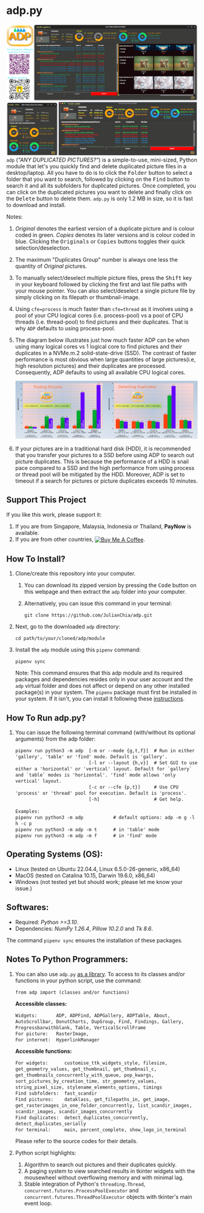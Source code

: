 # adp.py
![Title](docs/images/ADP_find_table_gallery_modes.png)
`adp` (_"ANY DUPLICATED PICTURES?"_) is a simple-to-use, mini-sized, Python module that let's you quickly find and delete duplicated picture files in a desktop/laptop. All you have to do is to click the <kbd>Folder</kbd> button to select a folder that you want to search, followed by clicking on the <kbd>Find</kbd> button to search it and all its subfolders for duplicated pictures. Once completed, you can click on the duplicated pictures you want to delete and finally click on the <kbd>Delete</kbd> button to delete them. `adp.py` is only 1.2 MB in size, so it is fast to download and install. 

Notes: 
1. _Original_ denotes the earliest version of a duplicate picture and is colour coded in green. _Copies_ denotes its later versions and is colour coded in blue. Clicking the <kbd>Originals</kbd> or <kbd>Copies</kbd> buttons toggles their quick selection/deselection.
2. The maximum "Duplicates Group" number is always one less the quantity of _Original_ pictures.
3. To manually select/deselect multiple picture files, press the <kbd>Shift</kbd> key in your keyboard followed by clicking the first and last file paths with your mouse pointer. You can also select/deselect a single picture file by simply clicking on its filepath or thumbnail-image.
4. Using `cfe=process` is much faster than `cfe=thread` as it involves using a pool of your CPU logical cores (i.e. process-pool) vs a pool of CPU threads (i.e. thread-pool) to find pictures and their duplicates. That is why `ADP` defaults to using process-pool.
5. The diagram below illustrates just how much faster ADP can be when using many logical cores vs 1 logical core to find pictures and their duplicates in a NVMe.m.2 solid-state-drive (SSD). The contrast of faster performance is most obvious when large quantities of large pictures(i.e, high resolution pictures) and their duplicates are processed. Consequently, ADP defaults to using all available CPU logical cores.

   <p align="center">
     <img src="docs/images/ADP_Performances.png" width=950" alt="Performances">
   </p>

6. If your pictures are in a traditional hard disk (HDD), it is recommended that you transfer your pictures to a SSD before using ADP to search out picture duplicates. This is because the performance of a HDD is snail pace compared to a SSD and the high performance from using process or thread pool will be mitigated by the HDD. Moreover, ADP is set to timeout if a search for pictures or picture duplicates exceeds 10 minutes. 


## Support This Project
If you like this work, please support it: 
1. If you are from Singapore, Malaysia, Indonesia or Thailand, **PayNow** is available.
2. If you are from other countries, <a href="https://www.buymeacoffee.com/JulianChia" target="_blank"><img src="https://cdn.buymeacoffee.com/buttons/v2/default-yellow.png" alt="Buy Me A Coffee" style="height: 30px !important;width: 109px !important;" align="center"></a>.


## How To Install?
1. Clone/create this repository into your computer. 
   1. You can download its zipped version by pressing the <kbd>Code</kbd> button on this webpage and then extract the `adp` folder into your computer. 
   2. Alternatively, you can issue this command in your terminal: 
    
          git clone https://github.com/JulianChia/adp.git

2. Next, go to the downloaded `adp` directory: 

       cd path/to/your/cloned/adp/module

3. Install the `adp` module using this `pipenv` command:  

       pipenv sync

   Note: This command ensures that this adp module and its required packages and dependencies resides only in your user account and the `adp` virtual folder and does not affect or depend on any other installed package(s) in your system. The `pipenv` package must first be installed in your system. If it isn't, you can install it following these [instructions](https://pipenv-fork.readthedocs.io/en/latest/install.html#installing-pipenv).


## How To Run adp.py?

1. You can issue the following terminal command (with/without its optional arguments) from the adp folder:

       pipenv run python3 -m adp  [-m or --mode {g,t,f}]  # Run in either 'gallery', 'table' or 'find' mode. Default is 'gallery'.
                                  [-l or --layout {h,v}]  # Set GUI to use either a 'horizontal' or 'vertical' layout. Default for `gallery` and `table` modes is 'horizontal'. 'find' mode allows 'only vertical' layout. 
                                  [-c or --cfe {p,t}]     # Use CPU 'process' or 'thread' pool for execution. Default is 'process'.
                                  [-h]                    # Get help. 
       
       Examples:
       pipenv run python3 -m adp           # default options: adp -m g -l h -c p 
       pipenv run python3 -m adp -m t      # in 'table' mode
       pipenv run python3 -m adp -m f      # in 'find' mode


## Operating Systems (OS):
- Linux (tested on Ubuntu 22.04.4, Linux 6.5.0-26-generic, x86_64)
- MacOS (tested on Catalina 10.15, Darwin 19.6.0, x86_64)
- Windows (not tested yet but should work; please let me know your issue.)


## Softwares:
- Required: _Python >=3.10_. 
- Dependencies: _NumPy 1.26.4_, _Pillow 10.2.0_ and _Tk 8.6_.

The command `pipenv sync` ensures the installation of these packages. 


## Notes To Python Programmers:

1. You can also use `adp.py` <u>as a library</u>. To access to its classes and/or functions in your python script, use the command: 

       from adp import (classes and/or functions)

   **Accessible classes:**

       Widgets:       ADP, ADPFind, ADPGallery, ADPTable, About, AutoScrollbar, DonutCharts, DupGroup, Find, Findings, Gallery, Progressbarwithblank, Table, VerticalScrollFrame
       For picture:   RasterImage,
       For internet:  HyperlinkManager

   **Accessible functions:**

       For widgets:      customise_ttk_widgets_style, filesize, get_geometry_values, get_thumbnail, get_thumbnail_c, get_thumbnails_concurrently_with_queue, pop_kwargs, sort_pictures_by_creation_time, str_geometry_values, string_pixel_size, stylename_elements_options, timings
       Find subfolders:  fast_scandir
       Find pictures:    dataklass, get_filepaths_in, get_image, get_rasterimages_in_one_folder_concurrently, list_scandir_images, scandir_images, scandir_images_concurrently
       Find duplicates:  detect_duplicates_concurrently, detect_duplicates_serially
       For terminal:     main, percent_complete, show_logo_in_terminal
   Please refer to the source codes for their details.
2. Python script highlights:
   1. Algorithm to search out pictures and their duplicates quickly.
   2. A paging system to view searched results in tkinter widgets with the mousewheel without overflowing memory and with minimal lag.
   3. Stable integration of Python's `threading.Thread`, `concurrent.futures.ProcessPoolExecutor` and `concurrent.futures.ThreadPoolExecutor` objects with tkinter's main event loop. 

